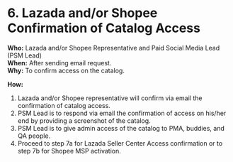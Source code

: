 # 6. Lazada and/or Shopee Confirmation of Catalog Access

**Who:** Lazada and/or Shopee Representative and Paid Social Media Lead (PSM Lead) \
**When:** After sending email request. \
**Why:** To confirm access on the catalog.&#x20;

**How:**&#x20;

1. Lazada and/or Shopee representative will confirm via email the confirmation of catalog access.&#x20;
2. PSM Lead is to respond via email the confirmation of access on his/her end by providing a screenshot of the catalog.&#x20;
3. PSM Lead is to give admin access of the catalog to PMA, buddies, and QA people.&#x20;
4. Proceed to step 7a for Lazada Seller Center Access confirmation or to step 7b for Shopee MSP activation.&#x20;

